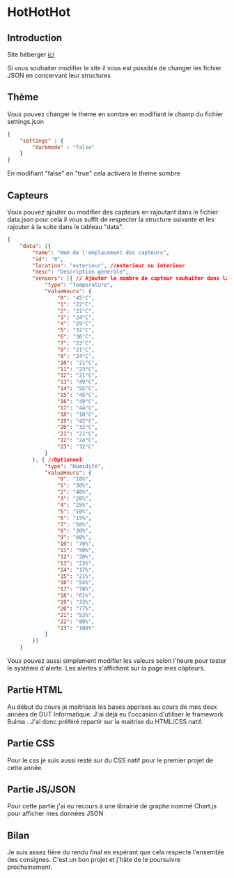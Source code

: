 
# HotHotHot

## Introduction
Site héberger [ici](http://vixx.alwaysdata.net/)

Si vous souhaiter modifier le site il vous est possible de changer les fichier JSON en concervant leur structures 


## Thème

Vous pouvez changer le theme en sombre en modifiant le champ du fichier settings.json 

```json
{
    "settings" : {
        "darkmode" : "false"
    }
}
```
En modifiant "false" en "true" cela activera le theme sombre 



## Capteurs

Vous pouvez ajouter ou modifier des capteurs en rajoutant dans le fichier data.json
pour cela il vous suffit de respecter la structure suivante et les rajouter à la suite dans le tableau "data".

```json
{
    "data": [{
        "name": "Nom de l'emplacement des capteurs",
        "id": "0",
        "location": "exterieur", //exterieur ou interieur
        "desc": "Description générale",
        "sensors": [{ // Ajouter le nombre de capteur souhaiter dans la piece et leur valeur selon l'heure
            "type": "Temperature",
            "valueHours": {
                "0": "45°C",
                "1": "22°C",
                "2": "21°C",
                "3": "24°C",
                "4": "29°C",
                "5": "32°C",
                "6": "36°C",
                "7": "23°C",
                "8": "21°C",
                "9": "24°C",
                "10": "21°C",
                "11": "23°C",
                "12": "21°C",
                "13": "49°C",
                "14": "55°C",
                "15": "45°C",
                "16": "49°C",
                "17": "44°C",
                "18": "18°C",
                "19": "42°C",
                "20": "32°C",
                "21": "21°C",
                "22": "24°C",
                "23": "32°C"
            }
        }, { //Optionnel 
            "type": "Humidité",
            "valueHours": {
                "0": "10%",
                "1": "30%",
                "2": "40%",
                "3": "20%",
                "4": "25%",
                "5": "10%",
                "6": "15%",
                "7": "50%",
                "8": "30%",
                "9": "60%",
                "10": "70%",
                "11": "50%",
                "12": "20%",
                "13": "23%",
                "14": "17%",
                "15": "21%",
                "16": "54%",
                "17": "78%",
                "18": "61%",
                "19": "33%",
                "20": "77%",
                "21": "53%",
                "22": "89%",
                "23": "100%"
            }
        }]
    }

```

Vous pouvez aussi simplement modifier les valeurs selon l'heure pour tester le système d'alerte. Les alertes s'affichent sur la page mes capteurs. 

## Partie HTML
Au début du cours je maitrisais les bases apprises au cours de mes deux années de DUT Informatique. J'ai déjà eu l'occasion d'utiliser le framework Bulma 
. J'ai donc préféré repartir sur la maitrise du HTML/CSS natif. 

## Partie CSS 
Pour le css je suis aussi resté sur du CSS natif pour le premier projet de cette année.

## Partie JS/JSON 
Pour cette partie j'ai eu recours à une librairie de graphe nommé Chart.js pour afficher mes données JSON 

## Bilan 
Je suis assez fière du rendu final en espérant que cela respecte l'ensemble des consignes. 
C'est un bon projet et j'hâte de le poursuivre prochainement.
